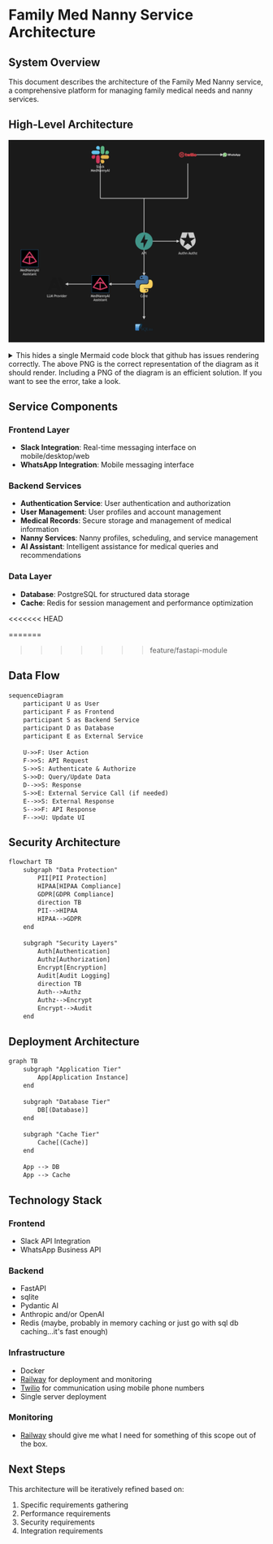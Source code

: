 # Family Med Nanny Service Architecture

## System Overview

This document describes the architecture of the Family Med Nanny service, a comprehensive platform for managing family medical needs and nanny services.




## High-Level Architecture
![High-Level Arcchitecture](mermaid_png_files/high_level_arch.png)

<details>

<summary>This hides a single Mermaid code block that github has issues rendering correctly. The above PNG is the correct representation of the diagram as it should render. Including a PNG of the diagram is an efficient solution. If you want to see the error, take a look.</summary>

```mermaid
architecture-beta

    service slack(logos:slack-icon)[Slack MedNannyAI]
    service whatsapp(logos:whatsapp)
    service twilio(logos:twilio)
    service fastapi(logos:fastapi-icon)[API]
    service core(logos:python)[Core]
    service auth(logos:auth0-icon)[Authn Authz]

    %%service ai(logos:medusa-icon)[MedNannyAI Assistant]
    service ai("<img src='https://avatars.githubusercontent.com/u/110818415' style='background-color:black;vertical-align:middle;margin:0px 0px'>")[MedNannyAI Assistant]

    service llm(logos:anthropic-icon)[LLM Provider]
    service db(logos:sqlite)

    junction frontendcenter
    junction frontendleft
    junction frontendright

    whatsapp:L <-- R:twilio
    frontendleft:T -- B:slack
    frontendright:T -- B:twilio
    frontendleft:R -- L:frontendcenter
    frontendcenter:R -- L:frontendright
    fastapi:B --> T:core
    fastapi:R --> L:auth
    core:L --> R:ai
    ai:L --> R:llm
    frontendcenter:B -- T:fastapi
    core:B --> T:db

    %%group frontend(cloud)[MedNannyAI Frontend]
    %%group twilio_whatsapp(logos:whatsapp-icon)[WhatsApp MedNannyAI] in frontend
    %%group backend(logos:fastapi-icon)[MedNannyAI API Backend]
    %%frontendCenter:B -- T:fastapi{group}
    %%slack{group}:B -- T:fastapi{group}
    %%whatsapp{group}:B -- T:fastapi{group}
    %%group data(logos:aws-lambda)[Data Persistance]
```
</details>

## Service Components

### Frontend Layer
- **Slack Integration**: Real-time messaging interface on mobile/desktop/web
- **WhatsApp Integration**: Mobile messaging interface

### Backend Services
- **Authentication Service**: User authentication and authorization
- **User Management**: User profiles and account management
- **Medical Records**: Secure storage and management of medical information
- **Nanny Services**: Nanny profiles, scheduling, and service management
- **AI Assistant**: Intelligent assistance for medical queries and recommendations

### Data Layer
- **Database**: PostgreSQL for structured data storage
- **Cache**: Redis for session management and performance optimization

<<<<<<< HEAD

=======
>>>>>>> feature/fastapi-module
## Data Flow
```mermaid
sequenceDiagram
    participant U as User
    participant F as Frontend
    participant S as Backend Service
    participant D as Database
    participant E as External Service

    U->>F: User Action
    F->>S: API Request
    S->>S: Authenticate & Authorize
    S->>D: Query/Update Data
    D-->>S: Response
    S->>E: External Service Call (if needed)
    E-->>S: External Response
    S-->>F: API Response
    F-->>U: Update UI
```

## Security Architecture

```mermaid
flowchart TB
    subgraph "Data Protection"
        PII[PII Protection]
        HIPAA[HIPAA Compliance]
        GDPR[GDPR Compliance]
        direction TB
        PII-->HIPAA
        HIPAA-->GDPR
    end

    subgraph "Security Layers"
        Auth[Authentication]
        Authz[Authorization]
        Encrypt[Encryption]
        Audit[Audit Logging]
        direction TB
        Auth-->Authz
        Authz-->Encrypt
        Encrypt-->Audit
    end
```

## Deployment Architecture
```mermaid
graph TB
    subgraph "Application Tier"
        App[Application Instance]
    end

    subgraph "Database Tier"
        DB[(Database)]
    end

    subgraph "Cache Tier"
        Cache[(Cache)]
    end

    App --> DB
    App --> Cache
```

## Technology Stack

### Frontend
- Slack API Integration
- WhatsApp Business API

### Backend
- FastAPI
- sqlite
- Pydantic AI
- Anthropic and/or OpenAI
- Redis (maybe, probably in memory caching or just go with sql db caching...it's fast enough)

### Infrastructure
- Docker
- [Railway](https://railway.com/) for deployment and monitoring
- [Twilio](https://www.twilio.com/) for communication using mobile phone numbers
- Single server deployment

### Monitoring
- [Railway](https://railway.com/) should give me what I need for something of this scope out of the box.


## Next Steps

This architecture will be iteratively refined based on:
1. Specific requirements gathering
2. Performance requirements
3. Security requirements
4. Integration requirements
